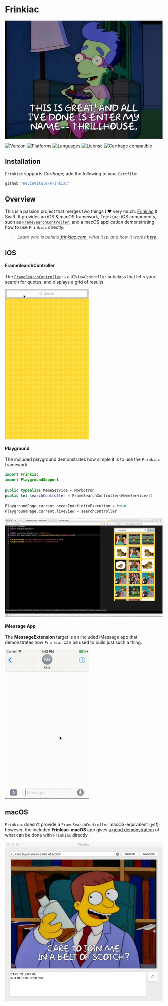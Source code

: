 # Frinkiac
<img align="center" src="./Supplements/thrillhouse.png"/>

[![Version](https://img.shields.io/badge/version-v1.0.0-blue.svg)](https://github.com/KevinVitale/ReactiveJSON/releases/latest)
![Platforms](https://img.shields.io/badge/platforms-ios%20%7C%20osx-lightgrey.svg)
![Languages](https://img.shields.io/badge/languages-swift-orange.svg)
![License](https://img.shields.io/badge/license-MIT%2FApache-blue.svg)
![Carthage compatible](https://img.shields.io/badge/Carthage-compatible-4BC51D.svg?style=flat)


## Installation

`Frinkiac` supports _Carthage_; add the following to your `Cartfile`:

```ruby
github "KevinVitale/Frinkiac"
```

## Overview
This is a passion project that merges two things I :heart: very much: [Frinkiac][1] & Swift. It provides an iOS & macOS framework, `Frinkiac`; iOS components, such as [`FrameSearchController`](Frinkiac/FrameSearchController.swift); and a macOS application demonstrating how to use `Frinkiac` directly.

> _Learn who is behind [frinkiac.com][1], what it **is**, and how it works [here](https://langui.sh/2016/02/02/frinkiac-the-simpsons-screenshot-search-engine/)._

## iOS

#### FrameSearchController

The [`FrameSearchController`](Frinkiac/FrameSearchController.swift) is a `UIViewController` subclass that let's your search for quotes, and displays a grid of results.

<img align="center" src="./Supplements/search.gif"/>

#### Playground

The included playground demonstrates how simple it is to use the `Frinkiac` framework.

```swift
import Frinkiac
import PlaygroundSupport

public typealias MemeService = Morbotron
public let searchController = FrameSearchController<MemeService>()

PlaygroundPage.current.needsIndefiniteExecution = true
PlaygroundPage.current.liveView = searchController
```

<img align="center" src="./Supplements/playground.png"/>

#### iMessage App

The **MessageExtension** target is an included iMessage app that demonstrates how `Frinkiac` can be used to build just such a thing.

<img align="center" src="./Supplements/imessage.gif" width=268/>

## macOS

`Frinkiac` doesn't provide a `FrameSearchController` macOS-equivalent (_yet_); however, the included **Frinkiac-macOS** app gives [a good demonstration](./FrinkiacApp/Frinkiac-macOS/AppDelegate.swift) of what can be done with `Frinkiac` directly.

<img align="center" src="./Supplements/frinkiac.png" />

[1]: http://frinkiac.com	"Frinkiac"
[2]: http://morbotron.com	"Morbotron"
